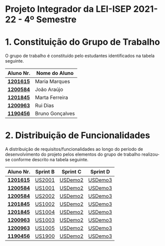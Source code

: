 # Projeto Integrador da LEI-ISEP 2021-22 - 4º Semestre

# 1. Constituição do Grupo de Trabalho

O grupo de trabalho é constituído pelo estudantes identificados na tabela seguinte.

| Aluno Nr.	                    | Nome do Aluno	  |
|-------------------------------|-----------------|
| **[1201615](/docs/1201615/)** | Maria Marques   |
| **[1200584](/docs/1200584/)** | João Araújo     |
| **[1201845](/docs/1201845/)** | Marta Ferreira  |
| **[1200963](/docs/1200963/)** | Rui Dias        |
| **[1190456](/docs/1190456/)** | Bruno Gonçalves |

# 2. Distribuição de Funcionalidades ###

A distribuição de requisitos/funcionalidades ao longo do período de desenvolvimento do projeto pelos elementos do grupo de trabalho realizou-se conforme descrito na tabela seguinte.

| Aluno Nr.	                    | Sprint B                                                           | Sprint C | Sprint D |
|-------------------------------|--------------------------------------------------------------------|----------|----------|
| [**1201615**](/docs/1201615/) | [US2001](/docs/USDemo1)                                            | [USDemo2](/docs/USDemo2)| [USDemo3](/docs/USDemo3) |
| [**1200584**](/docs/1200584/) | [US1001](/docs/USDemo1)                                            | [USDemo2](/docs/USDemo2)| [USDemo3](/docs/USDemo3) |
| [**1200584**](/docs/1200584/) | [US2002](/docs/USDemo1)                                            | [USDemo2](/docs/USDemo2)| [USDemo3](/docs/USDemo3) |
| [**1201845**](/docs/1201845/) | [US1002](/docs/USDemo1)                                            | [USDemo2](/docs/USDemo2)| [USDemo3](/docs/USDemo3) |
| [**1201845**](/docs/1201845/) | [US1004](/docs/USDemo1)                                            | [USDemo2](/docs/USDemo2)| [USDemo3](/docs/USDemo3) |
| [**1200963**](/docs/1200963/) | [US1003](/docs/Sprint2/US1003/ProcessoEngenhariaFuncionalidade.md) | [USDemo2](/docs/USDemo2)| [USDemo3](/docs/USDemo3) |
| [**1200963**](/docs/1200963/) | [US1005](/docs/USDemo1)                                            | [USDemo2](/docs/USDemo2)| [USDemo3](/docs/USDemo3) |
| [**1190456**](/docs/1190456/) | [US1900](/docs/USDemo1)                                            | [USDemo2](/docs/USDemo2)| [USDemo3](/docs/USDemo3) ||          |          |          |
